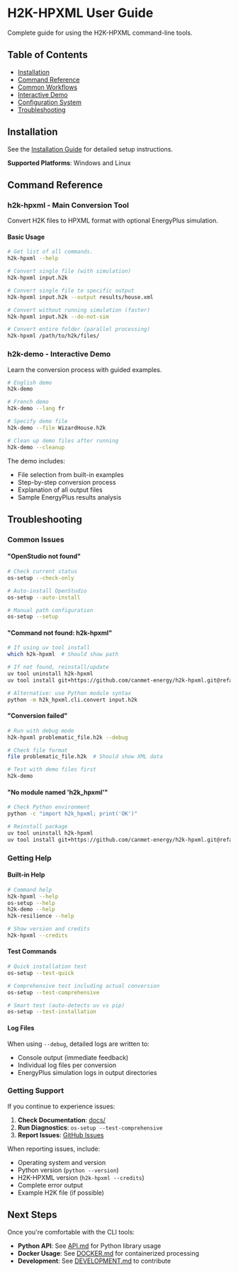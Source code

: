 # H2K-HPXML User Guide

Complete guide for using the H2K-HPXML command-line tools.

## Table of Contents

- [Installation](#installation)
- [Command Reference](#command-reference)
- [Common Workflows](#common-workflows)
- [Interactive Demo](#interactive-demo)
- [Configuration System](#configuration-system)
- [Troubleshooting](#troubleshooting)

## Installation

See the [Installation Guide](INSTALLATION.md) for detailed setup instructions.

**Supported Platforms**: Windows and Linux

## Command Reference

### h2k-hpxml - Main Conversion Tool

Convert H2K files to HPXML format with optional EnergyPlus simulation.

#### Basic Usage
```bash
# Get list of all commands. 
h2k-hpxml --help

# Convert single file (with simulation)
h2k-hpxml input.h2k

# Convert single file to specific output
h2k-hpxml input.h2k --output results/house.xml

# Convert without running simulation (faster)
h2k-hpxml input.h2k --do-not-sim

# Convert entire folder (parallel processing)
h2k-hpxml /path/to/h2k/files/
```

### h2k-demo - Interactive Demo

Learn the conversion process with guided examples.

```bash
# English demo
h2k-demo

# French demo
h2k-demo --lang fr

# Specify demo file
h2k-demo --file WizardHouse.h2k

# Clean up demo files after running
h2k-demo --cleanup
```

The demo includes:
- File selection from built-in examples
- Step-by-step conversion process
- Explanation of all output files
- Sample EnergyPlus results analysis


## Troubleshooting

### Common Issues

#### "OpenStudio not found"
```bash
# Check current status
os-setup --check-only

# Auto-install OpenStudio
os-setup --auto-install

# Manual path configuration
os-setup --setup
```

#### "Command not found: h2k-hpxml"
```bash
# If using uv tool install
which h2k-hpxml  # Should show path

# If not found, reinstall/update
uv tool uninstall h2k-hpxml
uv tool install git+https://github.com/canmet-energy/h2k-hpxml.git@refactor

# Alternative: use Python module syntax
python -m h2k_hpxml.cli.convert input.h2k
```

#### "Conversion failed"
```bash
# Run with debug mode
h2k-hpxml problematic_file.h2k --debug

# Check file format
file problematic_file.h2k  # Should show XML data

# Test with demo files first
h2k-demo
```

#### "No module named 'h2k_hpxml'"
```bash
# Check Python environment
python -c "import h2k_hpxml; print('OK')"

# Reinstall package
uv tool uninstall h2k-hpxml
uv tool install git+https://github.com/canmet-energy/h2k-hpxml.git@refactor
```

### Getting Help

#### Built-in Help
```bash
# Command help
h2k-hpxml --help
os-setup --help
h2k-demo --help
h2k-resilience --help

# Show version and credits
h2k-hpxml --credits
```

#### Test Commands
```bash
# Quick installation test
os-setup --test-quick

# Comprehensive test including actual conversion
os-setup --test-comprehensive

# Smart test (auto-detects uv vs pip)
os-setup --test-installation
```



#### Log Files
When using `--debug`, detailed logs are written to:
- Console output (immediate feedback)
- Individual log files per conversion
- EnergyPlus simulation logs in output directories


### Getting Support

If you continue to experience issues:

1. **Check Documentation**: [docs/](../)
2. **Run Diagnostics**: `os-setup --test-comprehensive`
3. **Report Issues**: [GitHub Issues](https://github.com/canmet-energy/h2k-hpxml/issues)

When reporting issues, include:
- Operating system and version
- Python version (`python --version`)
- H2K-HPXML version (`h2k-hpxml --credits`)
- Complete error output
- Example H2K file (if possible)

## Next Steps

Once you're comfortable with the CLI tools:

- **Python API**: See [API.md](API.md) for Python library usage
- **Docker Usage**: See [DOCKER.md](DOCKER.md) for containerized processing
- **Development**: See [DEVELOPMENT.md](DEVELOPMENT.md) to contribute